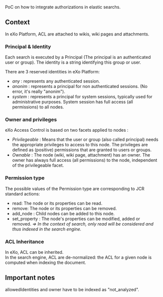 PoC on how to integrate authorizations in elastic searchs.

## Context
In eXo Platform, ACL are attached to wikis, wiki pages and attachments.  

### Principal & Identity
Each search is executed by a Principal (The principal is an authenticated user or group).
The identity is a string identifying this group or user.

There are 3 reserved identities in eXo Platform:
* *any* : represents any authenticated session.
* *anonim* : represents a principal for non authenticated sessions. (No error, it's really "anonim").
* *system* : represents a principal for system sessions, typically used for administrative purposes. 
System session has full access (all permissions) to all nodes.

### Owner and privileges
eXo Access Control is based on two facets applied to nodes :
* *Privilegeable* : Means that the user or group (also called principal) needs the appropriate privileges to access to this node.
The privileges are defined as (positive) permissions that are granted to users or groups.
* *Ownable* : The node (wiki, wiki page, attachment) has an owner.
The owner has always full access (all permissions) to the node, independent of the privilegeable facet.

### Permission type
The possible values of the Permission type are corresponding to JCR standard actions:
* read: The node or its properties can be read.
* remove: The node or its properties can be removed.
* add_node : Child nodes can be added to this node.
* set_property : The node's properties can be modified, added or removed.
*=> In the context of search, only read will be considered and thus indexed in the search engine.*

### ACL Inheritance
In eXo, ACL can be inherited.  
In the search engine, ACL are de-normalized: the ACL for a given node is computed when indexing the document. 

## Important notes
allowedIdentities and owner have to be indexed as "not_analyzed".